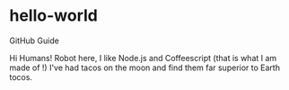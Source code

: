 # hello-world
GitHub Guide

Hi Humans!
Robot here, I like Node.js and Coffeescript (that is what I am made of !)
I've had tacos on the moon and find them far superior to Earth tocos.
